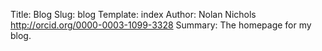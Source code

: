 Title: Blog
Slug: blog
Template: index
Author: Nolan Nichols <http://orcid.org/0000-0003-1099-3328>
Summary: The homepage for my blog.